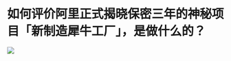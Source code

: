 # 如何评价阿里正式揭晓保密三年的神秘项目「新制造犀牛工厂」，是做什么的？

![](https://pic1.zhimg.com/50/v2-89f7dd858d1c2294be55fde9d1684c8c_hd.jpg?source=1940ef5c)


